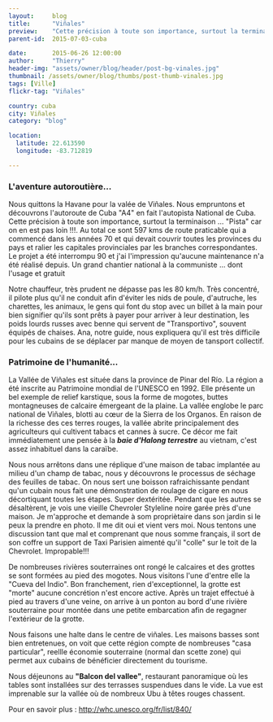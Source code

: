 ```yaml
---
layout:     blog
title:      "Viñales"
preview:    "Cette précision à toute son importance, surtout la terminaison... "Pista" car ..."
parent-id:  2015-07-03-cuba

date:       2015-06-26 12:00:00
author:     "Thierry"
header-img: "assets/owner/blog/header/post-bg-vinales.jpg"
thumbnail: /assets/owner/blog/thumbs/post-thumb-vinales.jpg
tags: [Ville]
flickr-tag: "Viñales"

country: cuba
city: Viñales
category: "blog"

location:
  latitude: 22.613590
  longitude: -83.712819

---
```


### L'aventure autoroutière...

Nous quittons la Havane pour la valée de Viñales. Nous empruntons et découvrons l'autoroute de Cuba "A4" en fait l'autopista National de Cuba. Cette précision à toute son importance, surtout la terminaison ... "Pista" car on en est pas loin !!!. Au total ce sont 597 kms de route praticable qui a commencé dans les années 70 et qui devait couvrir toutes les provinces du pays et ralier les capitales provinciales par les branches correspondantes. Le projet a été interrompu 90 et j'ai l'impression qu'aucune maintenance n'a été réalisé depuis. Un grand chantier national à la communiste ... dont l'usage et gratuit  

Notre chauffeur, très prudent ne dépasse pas les 80 km/h. Très concentré, il pilote plus qu'il ne conduit afin d'éviter les nids de poule, d'autruche, les charettes, les animaux, le gens qui font du stop avec un billet à la main pour bien signifier qu'ils sont prêts à payer pour arriver à leur destination, les poids lourds russes avec benne qui servent de "Transportivo", souvent équipés de chaises. Ana, notre guide, nous expliquera qu'il est très difficile pour les cubains de se déplacer par manque de moyen de tansport collectif.

### Patrimoine de l'humanité...  

La Vallée de Viñales est située dans la province de Pinar del Río. La région a été inscrite au Patrimoine mondial de l'UNESCO en 1992. Elle présente un bel exemple de relief karstique, sous la forme de mogotes, buttes montagneuses de calcaire émergeant de la plaine. La vallée englobe le parc national de Viñales, blotti au cœur de la Sierra de los Organos. En raison de la richesse des ces terres rouges, la vallée abrite principalement des agriculteurs qui cultivent tabacs et cannes à sucre. Ce décor me fait immédiatement une pensée à la ***baie d'Halong terrestre*** au vietnam, c'est assez inhabituel dans la caraïbe.  

Nous nous arrêtons dans une réplique d'une maison de tabac implantée au milieu d'un champ de tabac, nous y découvrons le processus de séchage des feuilles de tabac. On nous sert une boisson rafraichissante pendant qu'un cubain nous fait une démonstration de roulage de cigare en nous décortiquant toutes les étapes. Super dextéritée. Pendant que les autres se désaltèrent, je vois une vieille Chevroler Styleline noire garée près d'une maison. Je m'approche et demande à som propriètaire dans son jardin si le peux la prendre en photo. Il me dit oui et vient vers moi. Nous tentons une discussion tant que mal et comprenant que nous somme français, il sort de son coffre un support de Taxi Parisien aimenté qu'il "colle" sur le toit de la Chevrolet. Impropable!!!  

De nombreuses rivières souterraines ont rongé le calcaires et des grottes se sont formées au pied des mogotes. Nous visitons l'une d'entre elle la "Cueva del Indio". Bon franchement, rien d'exceptionnel, la grotte est "morte" aucune concrétion n'est encore active. Après un trajet effectué à pied au travers d'une veine, on arrive à un ponton au bord d'une rivière souterraine pour montée dans une petite embarcation afin de regagner l'extérieur de la grotte.  

Nous faisons une halte dans le centre de viñales. Les maisons basses sont bien entretenues, on voit que cette région compte de nombreuses "casa particular", reellle économie souterraine (normal dan scette zone) qui permet aux cubains de bénéficier directement du tourisme.

Nous déjeunons au **"Balcon del vallee"**, restaurant panoramique où les tables sont installées sur des terrasses suspendues dans le vide. La vue est imprenable sur la vallée où de nombreux Ubu à têtes rouges chassent.

Pour en savoir plus : <http://whc.unesco.org/fr/list/840/>